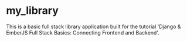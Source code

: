 # my_library
This is a basic full stack
library application built for the
tutorial 'Django & EmberJS Full Stack Basics: Connecting Frontend and Backend'.